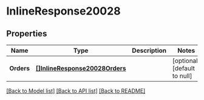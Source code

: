 # InlineResponse20028

## Properties
Name | Type | Description | Notes
------------ | ------------- | ------------- | -------------
**Orders** | [**[]InlineResponse20028Orders**](inline_response_200_28_orders.md) |  | [optional] [default to null]

[[Back to Model list]](../README.md#documentation-for-models) [[Back to API list]](../README.md#documentation-for-api-endpoints) [[Back to README]](../README.md)

